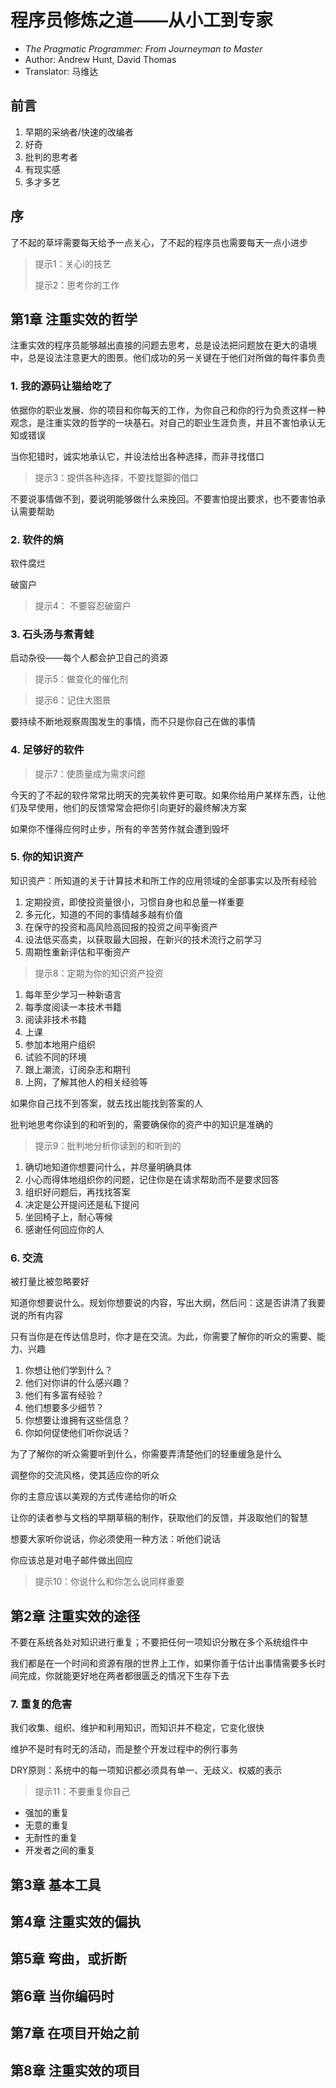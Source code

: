 # 程序员修炼之道——从小工到专家

- *The Pragmatic Programmer: From Journeyman to Master*
- Author: Andrew Hunt, David Thomas
- Translator: 马维达

## 前言

1. 早期的采纳者/快速的改编者
2. 好奇
3. 批判的思考者
4. 有现实感
5. 多才多艺

## 序

了不起的草坪需要每天给予一点关心，了不起的程序员也需要每天一点小进步

> 提示1：关心i的技艺
>
> 提示2：思考你的工作

## 第1章 注重实效的哲学

注重实效的程序员能够越出直接的问题去思考，总是设法把问题放在更大的语境中，总是设法注意更大的图景。他们成功的另一关键在于他们对所做的每件事负责

### 1. 我的源码让猫给吃了

依据你的职业发展、你的项目和你每天的工作，为你自己和你的行为负责这样一种观念，是注重实效的哲学的一块基石。对自己的职业生涯负责，并且不害怕承认无知或错误

当你犯错时，诚实地承认它，并设法给出各种选择，而非寻找借口

> 提示3：提供各种选择，不要找蹩脚的借口

不要说事情做不到，要说明能够做什么来挽回。不要害怕提出要求，也不要害怕承认需要帮助

### 2. 软件的熵

软件腐烂

破窗户

> 提示4： 不要容忍破窗户

### 3. 石头汤与煮青蛙

启动杂役——每个人都会护卫自己的资源

> 提示5：做变化的催化剂

> 提示6：记住大图景

要持续不断地观察周围发生的事情，而不只是你自己在做的事情

### 4. 足够好的软件

> 提示7：使质量成为需求问题

今天的了不起的软件常常比明天的完美软件更可取。如果你给用户某样东西，让他们及早使用，他们的反馈常常会把你引向更好的最终解决方案

如果你不懂得应何时止步，所有的辛苦劳作就会遭到毁坏

### 5. 你的知识资产

知识资产：所知道的关于计算技术和所工作的应用领域的全部事实以及所有经验

1. 定期投资，即使投资量很小，习惯自身也和总量一样重要
2. 多元化，知道的不同的事情越多越有价值
3. 在保守的投资和高风险高回报的投资之间平衡资产
4. 设法低买高卖，以获取最大回报，在新兴的技术流行之前学习
5. 周期性重新评估和平衡资产

> 提示8：定期为你的知识资产投资

1. 每年至少学习一种新语言
2. 每季度阅读一本技术书籍
3. 阅读非技术书籍
4. 上课
5. 参加本地用户组织
6. 试验不同的环境
7. 跟上潮流，订阅杂志和期刊
8. 上网，了解其他人的相关经验等

如果你自己找不到答案，就去找出能找到答案的人

批判地思考你读到的和听到的，需要确保你的资产中的知识是准确的

> 提示9：批判地分析你读到的和听到的

1. 确切地知道你想要问什么，并尽量明确具体
2. 小心而得体地组织你的问题，记住你是在请求帮助而不是要求回答
3. 组织好问题后，再找找答案
4. 决定是公开提问还是私下提问
5. 坐回椅子上，耐心等候
6. 感谢任何回应你的人

### 6. 交流

被打量比被忽略要好

知道你想要说什么。规划你想要说的内容，写出大纲，然后问：这是否讲清了我要说的所有内容

只有当你是在传达信息时，你才是在交流。为此，你需要了解你的听众的需要、能力、兴趣

1. 你想让他们学到什么？
2. 他们对你讲的什么感兴趣？
3. 他们有多富有经验？
4. 他们想要多少细节？
5. 你想要让谁拥有这些信息？
6. 你如何促使他们听你说话？

为了了解你的听众需要听到什么，你需要弄清楚他们的轻重缓急是什么

调整你的交流风格，使其适应你的听众

你的主意应该以美观的方式传递给你的听众

让你的读者参与文档的早期草稿的制作，获取他们的反馈，并汲取他们的智慧

想要大家听你说话，你必须使用一种方法：听他们说话

你应该总是对电子邮件做出回应

> 提示10：你说什么和你怎么说同样重要

## 第2章 注重实效的途径

不要在系统各处对知识进行重复；不要把任何一项知识分散在多个系统组件中

我们都是在一个时间和资源有限的世界上工作，如果你善于估计出事情需要多长时间完成，你就能更好地在两者都很匮乏的情况下生存下去

### 7. 重复的危害

我们收集、组织、维护和利用知识，而知识并不稳定，它变化很快

维护不是时有时无的活动，而是整个开发过程中的例行事务

DRY原则：系统中的每一项知识都必须具有单一、无歧义、权威的表示

> 提示11：不要重复你自己

- 强加的重复
- 无意的重复
- 无耐性的重复
- 开发者之间的重复

## 第3章 基本工具

## 第4章 注重实效的偏执

## 第5章 弯曲，或折断

## 第6章 当你编码时

## 第7章 在项目开始之前

## 第8章 注重实效的项目
